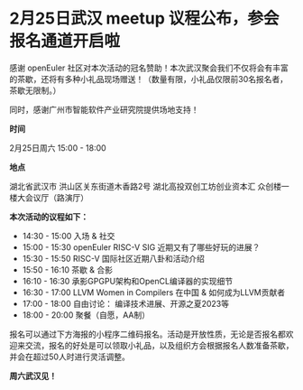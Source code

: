 # 2月25日武汉 meetup 议程公布，参会报名通道开启啦

感谢 openEuler 社区对本次活动的冠名赞助！本次武汉聚会我们不仅将会有丰富的茶歇，还将有多种小礼品现场赠送！（数量有限，小礼品仅限前30名报名者，茶歇无限制。）

同时，感谢广州市智能软件产业研究院提供场地支持！

**时间**

2月25日周六 15:00 - 18:00

**地点**

湖北省武汉市
洪山区关东街道木香路2号
湖北高投双创工坊创业资本汇
众创楼一楼大会议厅（路演厅）

**本次活动的议程如下：**

- 14:30 - 15:00 入场 & 社交
- 15:00 - 15:30 openEuler RISC-V SIG 近期又有了哪些好玩的进展？
- 15:30 - 15:50 RISC-V 国际社区近期八卦和活动介绍
- 15:50 - 16:10 茶歇 & 合影
- 16:10 - 16:30 承影GPGPU架构和OpenCL编译器的实现细节
- 16:30 - 17:00 LLVM Women in Compilers 在中国 & 如何成为LLVM贡献者
- 17:00 - 18:00 自由讨论： 编译技术进展、开源之夏2023等
- 18:00 - 20:00 聚餐（自愿，AA制）

报名可以通过下方海报的小程序二维码报名。活动是开放性质，无论是否报名都欢迎来交流，报名的好处是可以领取小礼品，以及组织方会根据报名人数准备茶歇，并会在超过50人时进行灵活调整。

**周六武汉见！**
